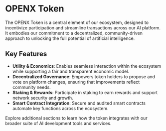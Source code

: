 # OPENX Token

The OPENX Token is a central element of our ecosystem, designed to incentivize participation and streamline transactions across our AI platform. It embodies our commitment to a decentralized, community-driven approach to unlocking the full potential of artificial intelligence.

## Key Features

- **Utility & Economics**: Enables seamless interaction within the ecosystem while supporting a fair and transparent economic model.
- **Decentralized Governance**: Empowers token holders to propose and vote on platform changes, ensuring that improvements reflect community needs.
- **Staking & Rewards**: Participate in staking to earn rewards and support network security and growth.
- **Smart Contract Integration**: Secure and audited smart contracts automate key functions across the ecosystem.

Explore additional sections to learn how the token integrates with our broader suite of AI development tools and services.